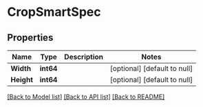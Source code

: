 # CropSmartSpec

## Properties
Name | Type | Description | Notes
------------ | ------------- | ------------- | -------------
**Width** | **int64** |  | [optional] [default to null]
**Height** | **int64** |  | [optional] [default to null]

[[Back to Model list]](../README.md#documentation-for-models) [[Back to API list]](../README.md#documentation-for-api-endpoints) [[Back to README]](../README.md)


